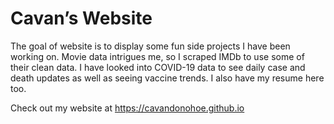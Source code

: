 
<!-- README.md is generated from README.Rmd. Please edit that file -->

# Cavan’s Website

<!-- badges: start -->
<!-- badges: end -->

The goal of website is to display some fun side projects I have been
working on. Movie data intrigues me, so I scraped IMDb to use some of
their clean data. I have looked into COVID-19 data to see daily case and
death updates as well as seeing vaccine trends. I also have my resume
here too.

Check out my website at <https://cavandonohoe.github.io>
